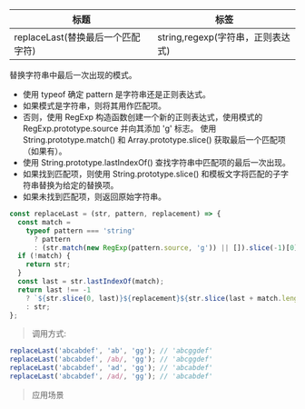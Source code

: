 | 标题                              | 标签                              |
| --------------------------------- | --------------------------------- |
| replaceLast(替换最后一个匹配字符) | string,regexp(字符串，正则表达式) |

替换字符串中最后一次出现的模式。

- 使用 typeof 确定 pattern 是字符串还是正则表达式。
- 如果模式是字符串，则将其用作匹配项。
- 否则，使用 RegExp 构造函数创建一个新的正则表达式，使用模式的 RegExp.prototype.source 并向其添加 'g' 标志。 使用 String.prototype.match() 和 Array.prototype.slice() 获取最后一个匹配项（如果有）。
- 使用 String.prototype.lastIndexOf() 查找字符串中匹配项的最后一次出现。
- 如果找到匹配项，则使用 String.prototype.slice() 和模板文字将匹配的子字符串替换为给定的替换项。
- 如果未找到匹配项，则返回原始字符串。

```js
const replaceLast = (str, pattern, replacement) => {
  const match =
    typeof pattern === 'string'
      ? pattern
      : (str.match(new RegExp(pattern.source, 'g')) || []).slice(-1)[0];
  if (!match) {
    return str;
  }
  const last = str.lastIndexOf(match);
  return last !== -1
    ? `${str.slice(0, last)}${replacement}${str.slice(last + match.length)}`
    : str;
};
```

> 调用方式:

```js
replaceLast('abcabdef', 'ab', 'gg'); // 'abcggdef'
replaceLast('abcabdef', /ab/, 'gg'); // 'abcggdef'
replaceLast('abcabdef', 'ad', 'gg'); // 'abcabdef'
replaceLast('abcabdef', /ad/, 'gg'); // 'abcabdef'
```

> 应用场景
